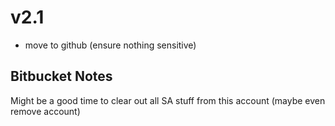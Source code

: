 
# v2.1

- move to github (ensure nothing sensitive)

## Bitbucket Notes

Might be a good time to clear out all SA stuff from this account (maybe even remove account)
